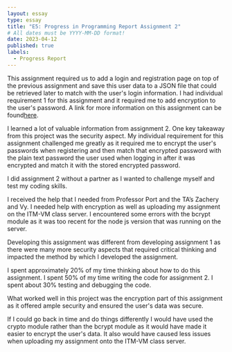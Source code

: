 ```yaml
---
layout: essay
type: essay
title: "E5: Progress in Programming Report Assignment 2"
# All dates must be YYYY-MM-DD format!
date: 2023-04-12
published: true
labels:
  - Progress Report
---
```

This assignment required us to add a login and registration page on top of the previous assignment and save this user data to a JSON file that could be retrieved later to match with the user's login information. I had individual requirement 1 for this assignment and it required me to add encryption to the user's password. A link for more information on this assignment can be found<a href="https://dport96.github.io/ITM352/morea/150.Assignment2/experience-Assignment2_retrospective.html">here</a>.


I learned a lot of valuable information from assignment 2. One key takeaway from this project was the security aspect. My individual requirement for this assignment challenged me greatly as it required me to encrypt the user's passwords when registering and then match that encrypted password with the plain text password the user used when logging in after it was encrypted and match it with the stored encrypted password. 


I did assignment 2 without a partner as I wanted to challenge myself and test my coding skills. 


I received the help that I needed from Professor Port and the TA’s Zachery and Vy. I needed help with encryption as well as uploading my assignment on the ITM-VM class server. I encountered some errors with the bcrypt module as it was too recent for the node js version that was running on the server. 


Developing this assignment was different from developing assignment 1 as there were many more security aspects that required critical thinking and impacted the method by which I developed the assignment.


I spent approximately 20% of my time thinking about how to do this assignment. I spent 50% of my time writing the code for assignment 2. I spent about 30% testing and debugging the code. 


What worked well in this project was the encryption part of this assignment as it offered ample security and ensured the user's data was secure. 


If I could go back in time and do things differently I would have used the crypto module rather than the bcrypt module as it would have made it easier to encrypt the user's data. It also would have caused less issues when uploading my assignment onto the ITM-VM class server. 


